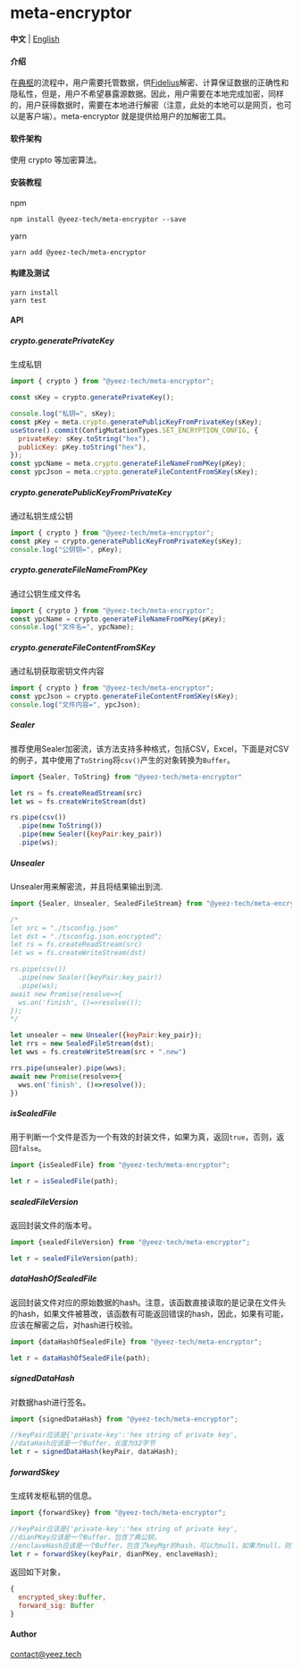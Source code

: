 # meta-encryptor

**中文** | [English](./README.en.md)

#### 介绍

在[典枢](https://doc-dianshu.yeez.tech/index.php)的流程中，用户需要托管数据，供[Fidelius](https://github.com/YeeZTech/YeeZ-Privacy-Computing)解密、计算保证数据的正确性和隐私性，但是，用户不希望暴露源数据。因此，用户需要在本地完成加密，同样的，用户获得数据时，需要在本地进行解密（注意，此处的本地可以是网页，也可以是客户端）。meta-encryptor 就是提供给用户的加解密工具。


#### 软件架构

使用 crypto 等加密算法。

#### 安装教程

npm

```base
npm install @yeez-tech/meta-encryptor --save
```

yarn

```base
yarn add @yeez-tech/meta-encryptor
```
#### 构建及测试
```base
yarn install
yarn test
```

#### API

##### crypto.generatePrivateKey

生成私钥

```js
import { crypto } from "@yeez-tech/meta-encryptor";

const sKey = crypto.generatePrivateKey();

console.log("私钥=", sKey);
const pKey = meta.crypto.generatePublicKeyFromPrivateKey(sKey);
useStore().commit(ConfigMutationTypes.SET_ENCRYPTION_CONFIG, {
  privateKey: sKey.toString("hex"),
  publicKey: pKey.toString("hex"),
});
const ypcName = meta.crypto.generateFileNameFromPKey(pKey);
const ypcJson = meta.crypto.generateFileContentFromSKey(sKey);

```

##### crypto.generatePublicKeyFromPrivateKey

通过私钥生成公钥

```js
import { crypto } from "@yeez-tech/meta-encryptor";
const pKey = crypto.generatePublicKeyFromPrivateKey(sKey);
console.log("公钥钥=", pKey);
```

##### crypto.generateFileNameFromPKey

通过公钥生成文件名

```js
import { crypto } from "@yeez-tech/meta-encryptor";
const ypcName = crypto.generateFileNameFromPKey(pKey);
console.log("文件名=", ypcName);
```

##### crypto.generateFileContentFromSKey

通过私钥获取密钥文件内容

```js
import { crypto } from "@yeez-tech/meta-encryptor";
const ypcJson = crypto.generateFileContentFromSKey(sKey);
console.log("文件内容=", ypcJson);
```


##### Sealer
推荐使用Sealer加密流，该方法支持多种格式，包括CSV，Excel，下面是对CSV的例子，其中使用了`ToString`将`csv()`产生的对象转换为`Buffer`。

```js
import {Sealer, ToString} from "@yeez-tech/meta-encryptor"

let rs = fs.createReadStream(src)
let ws = fs.createWriteStream(dst)

rs.pipe(csv())
  .pipe(new ToString())
  .pipe(new Sealer({keyPair:key_pair))
  .pipe(ws);
```
##### Unsealer
Unsealer用来解密流，并且将结果输出到流.

```js
import {Sealer, Unsealer, SealedFileStream} from "@yeez-tech/meta-encryptor";

/*
let src = "./tsconfig.json"
let dst = "./tsconfig.json.encrypted";
let rs = fs.createReadStream(src)
let ws = fs.createWriteStream(dst)

rs.pipe(csv())
  .pipe(new Sealer({keyPair:key_pair))
  .pipe(ws);
await new Promise(resolve=>{
  ws.on('finish', ()=>resolve());
});
*/

let unsealer = new Unsealer({keyPair:key_pair});
let rrs = new SealedFileStream(dst);
let wws = fs.createWriteStream(src + ".new")

rrs.pipe(unsealer).pipe(wws);
await new Promise(resolve=>{
  wws.on('finish', ()=>resolve());
})

```

##### isSealedFile
用于判断一个文件是否为一个有效的封装文件，如果为真，返回`true`，否则，返回`false`。
```js
import {isSealedFile} from "@yeez-tech/meta-encryptor";

let r = isSealedFile(path);
```

##### sealedFileVersion
返回封装文件的版本号。

```js
import {sealedFileVersion} from "@yeez-tech/meta-encryptor";

let r = sealedFileVersion(path);
```
##### dataHashOfSealedFile
返回封装文件对应的原始数据的hash。注意，该函数直接读取的是记录在文件头的hash，如果文件被篡改，该函数有可能返回错误的hash，因此，如果有可能，应该在解密之后，对hash进行校验。

```js
import {dataHashOfSealedFile} from "@yeez-tech/meta-encryptor";

let r = dataHashOfSealedFile(path);
```

##### signedDataHash
对数据hash进行签名。
```js
import {signedDataHash} from "@yeez-tech/meta-encryptor";

//keyPair应该是{'private-key':'hex string of private key',
//dataHash应该是一个Buffer，长度为32字节
let r = signedDataHash(keyPair, dataHash);
```

##### forwardSkey
生成转发枢私钥的信息。
```js
import {forwardSkey} from "@yeez-tech/meta-encryptor";

//keyPair应该是{'private-key':'hex string of private key',
//dianPKey应该是一个Buffer，包含了典公钥，
//enclaveHash应该是一个Buffer，包含了keyMgr的hash，可以为null，如果为null，则意味着可以被转发到任意的enclave中；
let r = forwardSkey(keyPair, dianPKey, enclaveHash);
```
返回如下对象，
```js
{
  encrypted_skey:Buffer,
  forward_sig: Buffer
}
```



#### Author

contact@yeez.tech
